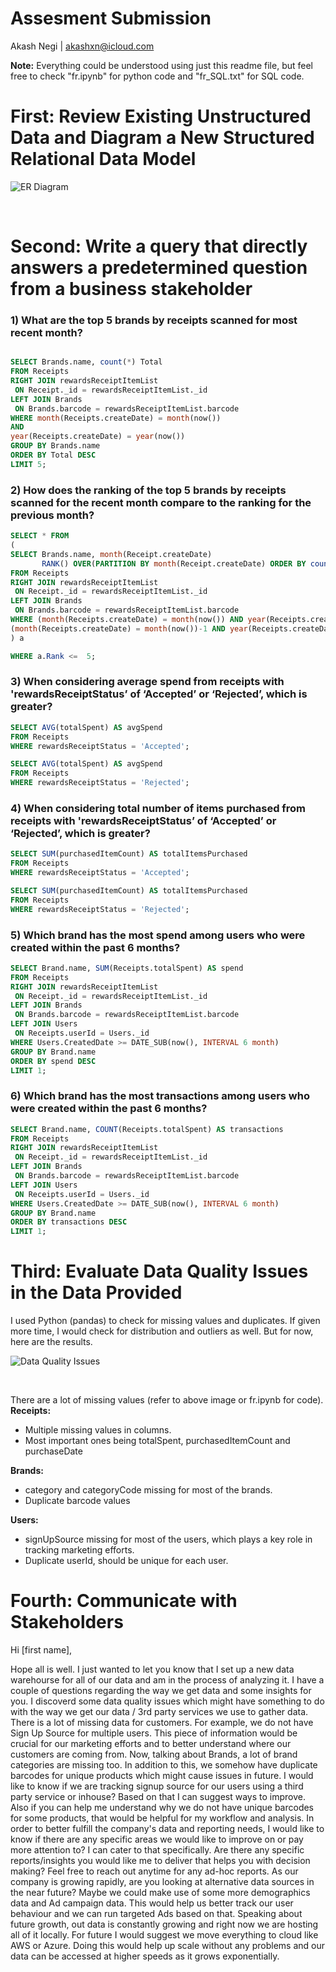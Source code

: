# Assesment Submission
Akash Negi | akashxn@icloud.com

**Note:** Everything could be understood using just this readme file, but feel free to check "fr.ipynb" for python code and "fr_SQL.txt" for SQL code.
<br>

# First: Review Existing Unstructured Data and Diagram a New Structured Relational Data Model

![ER Diagram](FETCH_ER.jpg)

<br>


# Second: Write a query that directly answers a predetermined question from a business stakeholder

### 1) What are the top 5 brands by receipts scanned for most recent month?

```sql

SELECT Brands.name, count(*) Total
FROM Receipts
RIGHT JOIN rewardsReceiptItemList
 ON Receipt._id = rewardsReceiptItemList._id
LEFT JOIN Brands
 ON Brands.barcode = rewardsReceiptItemList.barcode
WHERE month(Receipts.createDate) = month(now())
AND
year(Receipts.createDate) = year(now())
GROUP BY Brands.name
ORDER BY Total DESC
LIMIT 5;

```

### 2) How does the ranking of the top 5 brands by receipts scanned for the recent month compare to the ranking for the previous month?

```sql
SELECT * FROM
(
SELECT Brands.name, month(Receipt.createDate)
       RANK() OVER(PARTITION BY month(Receipt.createDate) ORDER BY count(*) DESC) Rank
FROM Receipts
RIGHT JOIN rewardsReceiptItemList
 ON Receipt._id = rewardsReceiptItemList._id
LEFT JOIN Brands
 ON Brands.barcode = rewardsReceiptItemList.barcode
WHERE (month(Receipts.createDate) = month(now()) AND year(Receipts.createDate) = year(now())) OR 
(month(Receipts.createDate) = month(now())-1 AND year(Receipts.createDate) = year(now())-1)
) a

WHERE a.Rank <=  5;

```


### 3) When considering average spend from receipts with 'rewardsReceiptStatus’ of ‘Accepted’ or ‘Rejected’, which is greater?

```sql
SELECT AVG(totalSpent) AS avgSpend
FROM Receipts
WHERE rewardsReceiptStatus = 'Accepted';

SELECT AVG(totalSpent) AS avgSpend
FROM Receipts
WHERE rewardsReceiptStatus = 'Rejected';

```

### 4) When considering total number of items purchased from receipts with 'rewardsReceiptStatus’ of ‘Accepted’ or ‘Rejected’, which is greater?
```sql
SELECT SUM(purchasedItemCount) AS totalItemsPurchased
FROM Receipts
WHERE rewardsReceiptStatus = 'Accepted';

SELECT SUM(purchasedItemCount) AS totalItemsPurchased
FROM Receipts
WHERE rewardsReceiptStatus = 'Rejected';

```

### 5) Which brand has the most spend among users who were created within the past 6 months?
```sql
SELECT Brand.name, SUM(Receipts.totalSpent) AS spend
FROM Receipts
RIGHT JOIN rewardsReceiptItemList
 ON Receipt._id = rewardsReceiptItemList._id
LEFT JOIN Brands
 ON Brands.barcode = rewardsReceiptItemList.barcode
LEFT JOIN Users
 ON Receipts.userId = Users._id
WHERE Users.CreatedDate >= DATE_SUB(now(), INTERVAL 6 month)
GROUP BY Brand.name
ORDER BY spend DESC
LIMIT 1;
```


### 6) Which brand has the most transactions among users who were created within the past 6 months?
```sql
SELECT Brand.name, COUNT(Receipts.totalSpent) AS transactions
FROM Receipts
RIGHT JOIN rewardsReceiptItemList
 ON Receipt._id = rewardsReceiptItemList._id
LEFT JOIN Brands
 ON Brands.barcode = rewardsReceiptItemList.barcode
LEFT JOIN Users
 ON Receipts.userId = Users._id
WHERE Users.CreatedDate >= DATE_SUB(now(), INTERVAL 6 month)
GROUP BY Brand.name
ORDER BY transactions DESC
LIMIT 1;

```

# Third: Evaluate Data Quality Issues in the Data Provided

I used Python (pandas) to check for missing values and duplicates. If given more time, I would check for distribution and outliers as well. But for now, here are the results.

![Data Quality Issues](data_quality_issues.jpg)

<br>

There are a lot of missing values (refer to above image or fr.ipynb for code).
<br>
**Receipts:**
- Multiple missing values in columns.
- Most important ones being totalSpent, purchasedItemCount and purchaseDate

**Brands:**
- category and categoryCode missing for most of the brands.
- Duplicate barcode values

**Users:**
- signUpSource missing for most of the users, which plays a key role in tracking marketing efforts.
- Duplicate userId, should be unique for each user.



# Fourth: Communicate with Stakeholders

Hi [first name],

Hope all is well. I just wanted to let you know that I set up a new data warehourse for all of our data and am in the process of analyzing it. I have a couple of questions regarding the way we get data and some insights for you.
I discoverd some data quality issues which might have something to do with the way we get our data / 3rd party services we use to gather data. There is a lot of missing data for customers. For example, we do not have Sign Up Source for multiple users. This piece of information would be crucial for our marketing efforts and to better understand where our customers are coming from. Now, talking about Brands, a lot of brand categories are missing too. In addition to this, we somehow have duplicate barcodes for unique products which might cause issues in future. I would like to know if we are tracking signup source for our users using a third party service or inhouse? Based on that I can suggest ways to improve. Also if you can help me understand why we do not have unique barcodes for some products, that would be helpful for my workflow and analysis.
In order to better fulfill the company's data and reporting needs, I would like to know if there are any specific areas we would like to improve on or pay more attention to? I can cater to that specifically. Are there any specific reports/insights you would like me to deliver that helps you with decision making? Feel free to reach out anytime for any ad-hoc reports.
As our company is growing rapidly, are you looking at alternative data sources in the near future? Maybe we could make use of some more demographics data and Ad campaign data. This would help us better track our user behaviour and we can run targeted Ads based on that.
Speaking about future growth, out data is constantly growing and right now we are hosting all of it locally. For future I would suggest we move everything to cloud like AWS or Azure. Doing this would help up scale without any problems and our data can be accessed at higher speeds as it grows exponentially.






